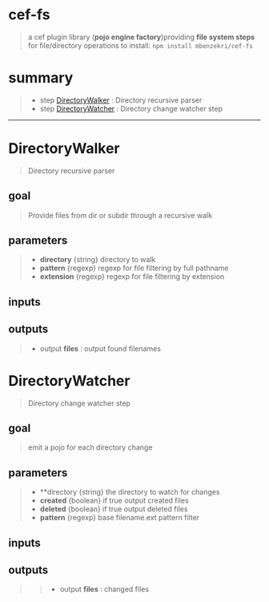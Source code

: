 # cef-fs
>a cef plugin library (**pojo engine factory**)providing **file system steps** for file/directory operations
>to install: `npm install mbenzekri/cef-fs`

# summary
>- step [DirectoryWalker](#directorywalker) : Directory recursive parser
>- step [DirectoryWatcher](#directorywatcher) : Directory change watcher step
---
# DirectoryWalker
>Directory recursive parser

## goal

>Provide files from dir or subdir through a recursive walk

## parameters
>- **directory** {string} directory to walk 
>- **pattern** {regexp} regexp for file filtering by full pathname 
>- **extension** {regexp} regexp for file filtering by extension 

## inputs

## outputs
>- output **files** : output found filenames 
# DirectoryWatcher
>Directory change watcher step

## goal

>emit a pojo for each directory change

## parameters
>- **directory {string} the directory to watch for changes 
>- **created** {boolean} if true output created files 
>- **deleted** {boolean} if true output deleted files  
>- **pattern** {regexp} base filename.ext pattern filter 

## inputs

## outputs
>>- output **files** : changed files 
